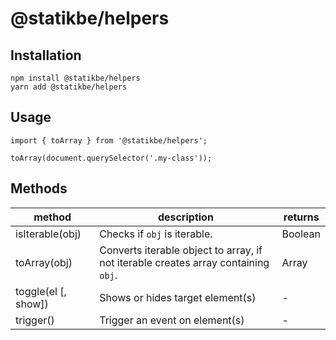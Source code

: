 # @statikbe/helpers

## Installation

```
npm install @statikbe/helpers
yarn add @statikbe/helpers
```

## Usage

```
import { toArray } from '@statikbe/helpers';

toArray(document.querySelector('.my-class'));
```

## Methods

| method | description | returns |
| --- | --- | --- |
| isIterable(obj) | Checks if `obj` is iterable. | Boolean |
| toArray(obj) | Converts iterable object to array, if not iterable creates array containing `obj`. | Array |
| toggle(el [, show]) | Shows or hides target element(s) | - |
| trigger() | Trigger an event on element(s) | - |